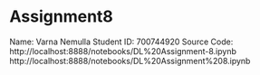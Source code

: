 # Assignment8
Name: Varna Nemulla
Student ID: 700744920
Source Code: http://localhost:8888/notebooks/DL%20Assignment-8.ipynb
             http://localhost:8888/notebooks/DL%20Assignment%208.ipynb
